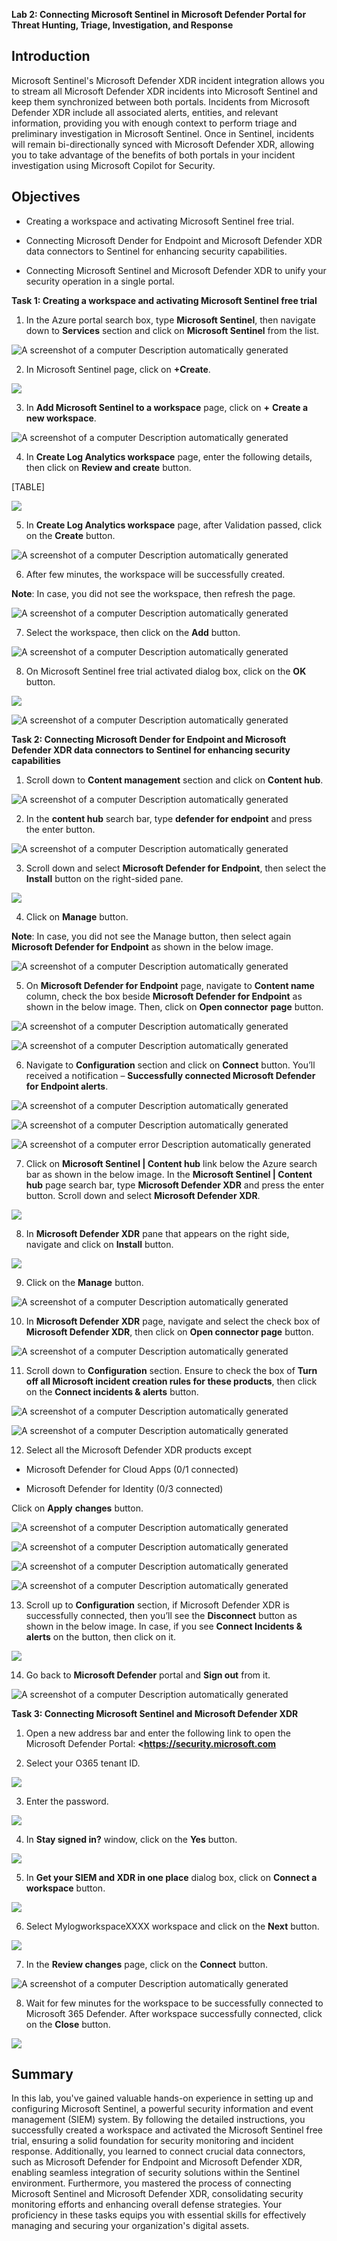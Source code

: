 **Lab 2: Connecting Microsoft Sentinel in Microsoft Defender Portal for
Threat Hunting, Triage, Investigation, and Response**

## Introduction

Microsoft Sentinel's Microsoft Defender XDR incident integration allows
you to stream all Microsoft Defender XDR incidents into Microsoft
Sentinel and keep them synchronized between both portals. Incidents from
Microsoft Defender XDR include all associated alerts, entities, and
relevant information, providing you with enough context to perform
triage and preliminary investigation in Microsoft Sentinel. Once in
Sentinel, incidents will remain bi-directionally synced with Microsoft
Defender XDR, allowing you to take advantage of the benefits of both
portals in your incident investigation using Microsoft Copilot for
Security.

## Objectives

- Creating a workspace and activating Microsoft Sentinel free trial.

- Connecting Microsoft Dender for Endpoint and Microsoft Defender XDR
  data connectors to Sentinel for enhancing security capabilities.

- Connecting Microsoft Sentinel and Microsoft Defender XDR to unify your
  security operation in a single portal.

**Task 1: Creating a workspace and activating Microsoft Sentinel free
trial**

1.  In the Azure portal search box, type **Microsoft Sentinel**, then
    navigate down to **Services** section and click on **Microsoft
    Sentinel** from the list.

 ![A screenshot of a computer Description automatically
 generated](./media/image1.png)

2.  In Microsoft Sentinel page, click on **+Create**.

 ![](./media/image2.png)

3.  In **Add Microsoft Sentinel to a workspace** page, click on **+**
    **Create a new workspace**.

 ![A screenshot of a computer Description automatically
 generated](./media/image3.png)

4.  In **Create Log Analytics workspace** page, enter the following
    details, then click on **Review and create** button.

[TABLE]

 ![](./media/image4.png)

5.  In **Create Log Analytics workspace** page, after Validation passed,
    click on the **Create** button.

![A screenshot of a computer Description automatically
generated](./media/image5.png)

6.  After few minutes, the workspace will be successfully created.

**Note**: In case, you did not see the workspace, then refresh the page.

![A screenshot of a computer Description automatically
generated](./media/image6.png)

7.  Select the workspace, then click on the **Add** button.

![A screenshot of a computer Description automatically
generated](./media/image7.png)

8.  On Microsoft Sentinel free trial activated dialog box, click on the
    **OK** button.

![](./media/image8.png)

![A screenshot of a computer Description automatically
generated](./media/image9.png)

**Task 2: Connecting Microsoft Dender for Endpoint and Microsoft
Defender XDR data connectors to Sentinel for enhancing security
capabilities**

1.  Scroll down to **Content management** section and click on **Content
    hub**.

![A screenshot of a computer Description automatically
generated](./media/image10.png)

2.  In the **content hub** search bar, type **defender for endpoint**
    and press the enter button.

 ![A screenshot of a computer Description automatically
 generated](./media/image11.png)

3.  Scroll down and select **Microsoft Defender for Endpoint**, then
    select the **Install** button on the right-sided pane.

 ![](./media/image12.png)

4.  Click on **Manage** button.

 **Note**: In case, you did not see the Manage button, then select
 again **Microsoft Defender for Endpoint** as shown in the below image.

 ![A screenshot of a computer Description automatically
 generated](./media/image13.png)

5.  On **Microsoft Defender for Endpoint** page, navigate to **Content
    name** column, check the box beside **Microsoft Defender for
    Endpoint** as shown in the below image. Then, click on **Open
    connector** **page** button.

 ![A screenshot of a computer Description automatically
 generated](./media/image14.png)

 ![A screenshot of a computer Description automatically
 generated](./media/image15.png)

6.  Navigate to **Configuration** section and click on **Connect**
    button. You’ll received a notification – **Successfully connected
    Microsoft Defender for Endpoint alerts**.

 ![A screenshot of a computer Description automatically
 generated](./media/image16.png)

 ![A screenshot of a computer Description automatically
 generated](./media/image17.png)

 ![A screenshot of a computer error Description automatically
 generated](./media/image18.png)

7.  Click on **Microsoft Sentinel | Content hub** link below the Azure
    search bar as shown in the below image. In the **Microsoft Sentinel
    | Content hub** page search bar, type **Microsoft Defender XDR** and
    press the enter button. Scroll down and select **Microsoft Defender
    XDR**.

![](./media/image19.png)

8.  In **Microsoft Defender XDR** pane that appears on the right side,
    navigate and click on **Install** button.

![](./media/image20.png)

9.  Click on the **Manage** button.

 ![A screenshot of a computer Description automatically
 generated](./media/image21.png)

10. In **Microsoft Defender XDR** page, navigate and select the check
    box of **Microsoft Defender XDR**, then click on **Open connector
    page** button.

 ![A screenshot of a computer Description automatically
 generated](./media/image22.png)

11. Scroll down to **Configuration** section. Ensure to check the box of
    **Turn off all Microsoft incident creation rules for these
    products**, then click on the **Connect incidents & alerts** button.

 ![A screenshot of a computer Description automatically
 generated](./media/image23.png)

 ![A screenshot of a computer Description automatically
 generated](./media/image24.png)

12. Select all the Microsoft Defender XDR products except

- Microsoft Defender for Cloud Apps (0/1 connected)​

- Microsoft Defender for Identity (0/3 connected)​

Click on **Apply** **changes** button.

 ![A screenshot of a computer Description automatically
 generated](./media/image25.png)

 ![A screenshot of a computer Description automatically
 generated](./media/image26.png)

 ![A screenshot of a computer Description automatically
 generated](./media/image27.png)

 ![A screenshot of a computer Description automatically
 generated](./media/image28.png)

13. Scroll up to **Configuration** section, if Microsoft Defender XDR is
    successfully connected, then you’ll see the **Disconnect** button as
    shown in the below image. In case, if you see **Connect Incidents &
    alerts** on the button, then click on it.

 ![](./media/image29.png)

14. Go back to **Microsoft Defender** portal and **Sign out** from it.

![A screenshot of a computer Description automatically
generated](./media/image30.png)

**Task 3: Connecting Microsoft Sentinel and Microsoft Defender XDR**

1.  Open a new address bar and enter the following link to open the
    Microsoft Defender Portal: **<https://security.microsoft.com**

2.  Select your O365 tenant ID.

![](./media/image31.png)

3.  Enter the password.

![](./media/image32.png)

4.  In **Stay signed in?** window, click on the **Yes** button.

![](./media/image33.png)

5.  In **Get your SIEM and XDR in one place** dialog box, click on
    **Connect a workspace** button.

![](./media/image34.png)

6.  Select MylogworkspaceXXXX workspace and click on the **Next**
    button.

![](./media/image35.png)

7.  In the **Review changes** page, click on the **Connect** button.

![A screenshot of a computer Description automatically
generated](./media/image36.png)

8.  Wait for few minutes for the workspace to be successfully connected
    to Microsoft 365 Defender. After workspace successfully connected,
    click on the **Close** button.

![](./media/image37.png)

## Summary 

In this lab, you've gained valuable hands-on experience in setting up
and configuring Microsoft Sentinel, a powerful security information and
event management (SIEM) system. By following the detailed instructions,
you successfully created a workspace and activated the Microsoft
Sentinel free trial, ensuring a solid foundation for security monitoring
and incident response. Additionally, you learned to connect crucial data
connectors, such as Microsoft Defender for Endpoint and Microsoft
Defender XDR, enabling seamless integration of security solutions within
the Sentinel environment. Furthermore, you mastered the process of
connecting Microsoft Sentinel and Microsoft Defender XDR, consolidating
security monitoring efforts and enhancing overall defense strategies.
Your proficiency in these tasks equips you with essential skills for
effectively managing and securing your organization's digital assets.
